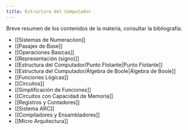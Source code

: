 ```yaml
---
title: Estructura del Computador
---
```



Breve resumen de los contenidos de la materia, consultar la bibliografía.

- [[Sistemas de Numeracóon]]
- [[Pasajes de Base]]
- [[Operaciones Basicas]]
- [[Representación (signo)]]
- [[Estructura del Computador/Punto Flotante|Punto Flotante]]
- [[Estructura del Computador/Álgebra de Boole|Álgebra de Boole]]
- [[Funciones Lógicas]]
- [[Circuitos]]
- [[Simplificación de Funciones]]
- [[Circuitos con Capacidad de Memoria]]
- [[Registros y Contadores]]
- [[Sistema ARC]]
- [[Compiladores y Ensambladores]]
- [[Micro Arquitectura]]

